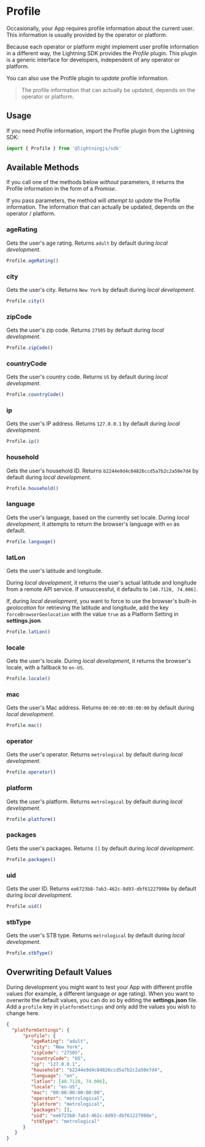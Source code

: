 # Profile

Occasionally, your App requires profile information about the current user. This information is usually provided by the operator or platform.

Because each operator or platform might implement user profile information in a different way, the Lightning SDK provides the *Profile* plugin. This plugin is a generic interface for developers, independent of any operator or platform.

You can also use the Profile plugin to *update* profile information.

> The profile information that can actually be updated, depends on the operator or platform.

## Usage

If you need Profile information, import the Profile plugin from the Lightning SDK:

```js
import { Profile } from '@lightningjs/sdk'
```

## Available Methods

If you call one of the methods below *without* parameters, it returns the Profile information in the form of a *Promise*.

If you pass parameters, the method will *attempt to update* the Profile information. The information that can actually be updated, depends on the operator / platform.

### ageRating

Gets the user's age rating. Returns `adult` by default during *local development*.

```js
Profile.ageRating()
```

### city

Gets the user's city. Returns `New York` by default during *local development*.

```js
Profile.city()
```

### zipCode

Gets the user's zip code. Returns `27505` by default during *local development*.

```js
Profile.zipCode()
```

### countryCode

Gets the user's country code. Returns `US` by default during *local development*.

```js
Profile.countryCode()
```

### ip

Gets the user's IP address. Returns `127.0.0.1` by default during *local development*.

```js
Profile.ip()
```

### household

Gets the user's household ID. Returns `b2244e9d4c04826ccd5a7b2c2a50e7d4` by default during *local development*.

```js
Profile.household()
```

### language

Gets the user's language, based on the currently set locale. During *local development*, it attempts to return the browser's language with `en` as default.

```js
Profile.language()
```

### latLon

Gets the user's latitude and longitude.

During *local development*, it returns the user's actual latitude and longitude from a remote API service. If unsuccessful, it defaults to `[40.7128, 74.006]`.

If, during *local development*, you want to force to use the browser's built-in *geolocation* for retrieving the latitude and longitude, add the key `forceBrowserGeolocation` with the value `true` as a Platform Setting in **settings.json**.

```js
Profile.latLon()
```

### locale

Gets the user's locale. During *local development*, it returns the browser's locale, with a fallback to `en-US`.

```js
Profile.locale()
```

### mac

Gets the user's Mac address. Returns `00:00:00:00:00:00` by default during *local development*.

```js
Profile.mac()
```

### operator

Gets the user's operator. Returns `metrological` by default during *local development*.

```js
Profile.operator()
```

### platform

Gets the user's platform. Returns `metrological` by default during *local development*.

```js
Profile.platform()
```

### packages

Gets the user's packages. Returns `[]` by default during *local development*.

```js
Profile.packages()
```

### uid

Gets the user ID. Returns `ee6723b8-7ab3-462c-8d93-dbf61227998e` by default during *local development*.

```js
Profile.uid()
```

### stbType

Gets the user's STB type. Returns `metrological` by default during *local development*.

```js
Profile.stbType()
```

## Overwriting Default Values

During development you might want to test your App with different profile values (for example, a different language or age rating).
When you want to overwrite the default values, you can do so by editing the **settings.json** file.
Add a `profile` key in `platformSettings` and only add the values you wish to change here.

```json
{
  "platformSettings": {
      "profile": {
         "ageRating": "adult",
         "city": "New York",
         "zipCode": "27505",
         "countryCode": "US",
         "ip": "127.0.0.1",
         "household": "b2244e9d4c04826ccd5a7b2c2a50e7d4",
         "language": "en",
         "latlon": [40.7128, 74.006],
         "locale": "en-US",
         "mac": "00:00:00:00:00:00",
         "operator": "metrological",
         "platform": "metrological",
         "packages": [],
         "uid": "ee6723b8-7ab3-462c-8d93-dbf61227998e",
         "stbType": "metrological"
      }
   }
}
```
